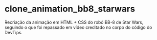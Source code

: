 # clone_animation_bb8_starwars
 Recriação da animação em HTML + CSS do robô BB-8 de Star Wars, seguindo o que foi repassado em vídeo creditado no corpo do código do DevTips.
